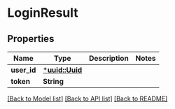 # LoginResult

## Properties
Name | Type | Description | Notes
------------ | ------------- | ------------- | -------------
**user_id** | [***uuid::Uuid**](UUID.md) |  | 
**token** | **String** |  | 

[[Back to Model list]](../README.md#documentation-for-models) [[Back to API list]](../README.md#documentation-for-api-endpoints) [[Back to README]](../README.md)


